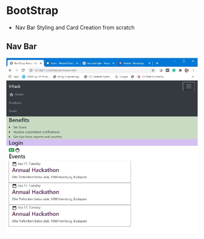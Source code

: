 # BootStrap 

+ Nav Bar Styling and Card Creation from scratch


## Nav Bar


![screenshot](/Images/navbar.JPG)
